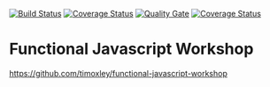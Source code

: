 [![Build Status](https://travis-ci.org/apecr/functional-javascript-workshop.svg)](https://travis-ci.org/apecr/functional-javascript-workshop)
[![Coverage Status](https://coveralls.io/repos/apecr/functional-javascript-workshop/badge.svg)](https://coveralls.io/r/apecr/functional-javascript-workshop)
[![Quality Gate](https://sonarcloud.io/api/project_badges/measure?project=functional-javascript-workshop&metric=alert_status)](https://sonarcloud.io/dashboard/index/functional-javascript-workshop)
[![Coverage Status](https://coveralls.io/repos/github/apecr/functional-javascript-workshop/badge.svg?branch=master)](https://coveralls.io/github/apecr/functional-javascript-workshop?branch=master)


# Functional Javascript Workshop

https://github.com/timoxley/functional-javascript-workshop